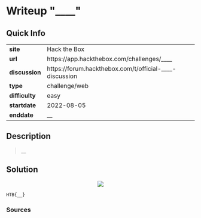 # Writeup "____"

## Quick Info

<table>
	<tr><td><b>site</b></td><td>Hack the Box</td></tr>
	<tr><td><b>url</b></td><td>https://app.hackthebox.com/challenges/____</td></tr>
	<tr><td><b>discussion</b></td><td>https://forum.hackthebox.com/t/official-____-discussion</td></tr>
	<tr><td><b>type</b></td><td>challenge/web</td></tr>
	<tr><td><b>difficulty&nbsp;&nbsp;&nbsp;</b></td><td>easy</td></tr>
	<tr><td><b>startdate</b></td><td>2022-08-05</td></tr>
	<tr><td><b>enddate</b></td><td>__</td></tr>
</table>

## Description

> __

## Solution

<p align="center">
   <img src="includes/____-01.png" />
</p>

```
HTB{__}
```

### Sources

[^1]: 
[^2]: 
[^3]: 

